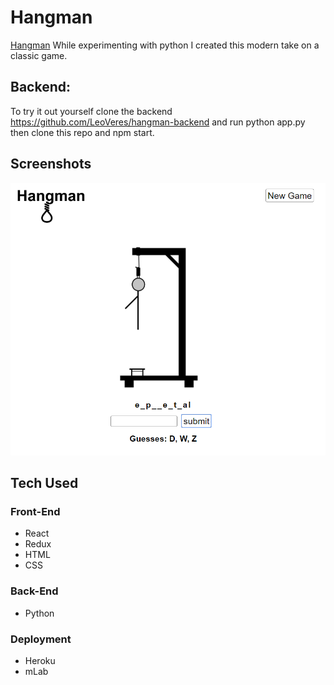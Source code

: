 # Hangman

[Hangman]() While experimenting with python I created this modern take on a classic game.  
## Backend:
To try it out yourself clone the backend https://github.com/LeoVeres/hangman-backend 
and run python app.py then clone this repo and npm start.

## Screenshots

<img width="1285" alt="screen shot login" src="./src/imgs/hangmandashboard.png">


## Tech Used

### Front-End
* React
* Redux
* HTML
* CSS

### Back-End
* Python

### Deployment
* Heroku
* mLab
